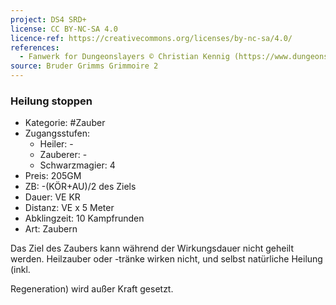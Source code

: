 ```yaml
---
project: DS4 SRD+
license: CC BY-NC-SA 4.0
licence-ref: https://creativecommons.org/licenses/by-nc-sa/4.0/
references: 
  - Fanwerk for Dungeonslayers © Christian Kennig (https://www.dungeonslayers.net/)
source: Bruder Grimms Grimmoire 2
---
```


### Heilung stoppen

- Kategorie: #Zauber
- Zugangsstufen:
  - Heiler: -
  - Zauberer: -
  - Schwarzmagier: 4
- Preis: 205GM
- ZB: -(KÖR+AU)/2 des Ziels
- Dauer: VE KR
- Distanz: VE x 5 Meter
- Abklingzeit: 10 Kampfrunden
- Art: Zaubern

Das Ziel des Zaubers kann während der Wirkungsdauer nicht geheilt werden. Heilzauber oder -tränke wirken nicht, und selbst natürliche Heilung (inkl.

Regeneration) wird außer Kraft gesetzt.

